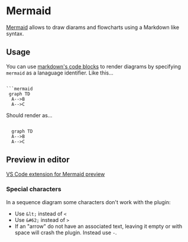 # Mermaid

[Mermaid](https://mermaidjs.github.io/) allows to draw diarams and flowcharts using a Markdown like syntax.

## Usage

You can use [markdown's code blocks](https://help.github.com/en/articles/creating-and-highlighting-code-blocks) to render diagrams by specifying `mermaid` as a lanaguage identifier. Like this...

```mermaidSyntax

```mermaid
 graph TD
  A-->B
  A-->C
``````

Should render as...

```mermaid

  graph TD
  A-->B
  A-->C

```

## Preview in editor

[VS Code extension for Mermaid preview](https://marketplace.visualstudio.com/items?itemName=vstirbu.vscode-mermaid-preview)

### Special characters
In a sequence diagram some characters don't work with the plugin:

- Use `&lt;` instead of `<`
- Use `&#62;` instead of `>`
- If an "arrow" do not have an associated text, leaving it empty or with space  will crash the plugin. Instead use `-`.